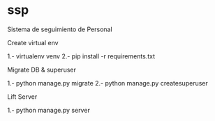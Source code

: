 # ssp
Sistema de seguimiento de Personal


Create virtual env

1.- virtualenv venv
2.- pip install -r requirements.txt

Migrate DB & superuser

1.- python manage.py migrate
2.- python manage.py createsuperuser

Lift Server

1.- python manage.py server


